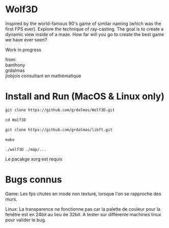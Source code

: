 # Wolf3D

Inspired by the world-famous 90's game of similar naming (which was the first FPS ever). Explore the technique of ray-casting. The goal is to create a dynamic view inside of a maze. How far will you go to create the best game we have ever seen?

Work in progress

from:</br>
banthony</br>
grdalmas</br>
jlobjois consultant en mathématique</br>

# Install and Run (MacOS & Linux only)
`git clone https://github.com/grdalmas/Wolf3D.git`</br>
</br>
`cd Wolf3D`</br>
</br>
`git clone https://github.com/grdalmas/libft.git`</br>
</br>
`make`</br>
</br>
`./wolf3D ./map/...`

Le pacakge xorg est requis


# Bugs connus
Game:
  Les fps chutes en mode non texturé, lorsque l'on se rapproche des murs.

Linux:
  La transparence ne fonctionne pas car la palette de couleur pour la fenêtre est en 24bit au lieu de 32bit.
  A tester sur différente machines linux pour valider le bug.
